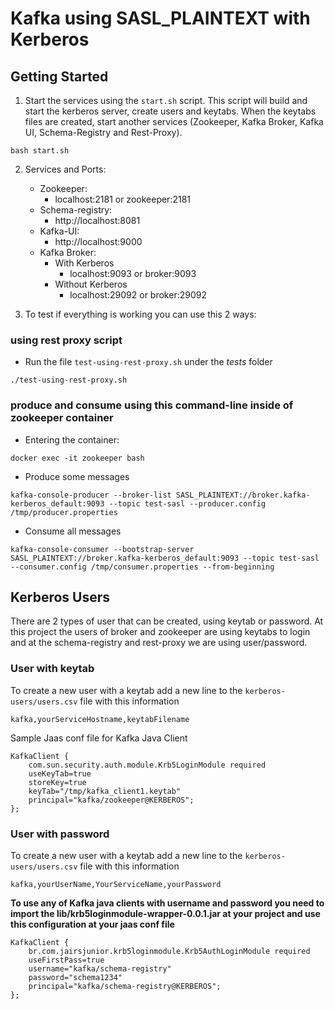 # Kafka using SASL_PLAINTEXT with Kerberos

## Getting Started

1. Start the services using the `start.sh` script. This script will build and start the kerberos server, create users and keytabs. When the keytabs files are created, start another services (Zookeeper, Kafka Broker, Kafka UI, Schema-Registry and Rest-Proxy).
```
bash start.sh
```

2. Services and Ports:
    - Zookeeper: 
        - localhost:2181 or zookeeper:2181
    - Schema-registry:
        - http://localhost:8081
    - Kafka-UI:
        - http://localhost:9000
    - Kafka Broker:
        * With Kerberos
            - localhost:9093 or broker:9093
        * Without Kerberos
            - localhost:29092 or broker:29092

5. To test if everything is working you can use this 2 ways: 

### using rest proxy script
* Run the file `test-using-rest-proxy.sh` under the *tests* folder
```
./test-using-rest-proxy.sh
```

### produce and consume using this command-line inside of zookeeper container
- Entering the container:
```
docker exec -it zookeeper bash
```
- Produce some messages
```
kafka-console-producer --broker-list SASL_PLAINTEXT://broker.kafka-kerberos_default:9093 --topic test-sasl --producer.config /tmp/producer.properties
```
- Consume all messages
```
kafka-console-consumer --bootstrap-server SASL_PLAINTEXT://broker.kafka-kerberos_default:9093 --topic test-sasl --consumer.config /tmp/consumer.properties --from-beginning
```

## Kerberos Users

There are 2 types of user that can be created, using keytab or password. At this project the users of broker and zookeeper are using keytabs to login and at the schema-registry and rest-proxy we are using user/password.

### User with keytab

To create a new user with a keytab add a new line to the `kerberos-users/users.csv` file with this information

```
kafka,yourServiceHostname,keytabFilename
```

Sample Jaas conf file for Kafka Java Client

```
KafkaClient {
    com.sun.security.auth.module.Krb5LoginModule required
    useKeyTab=true
    storeKey=true
    keyTab="/tmp/kafka_client1.keytab"
    principal="kafka/zookeeper@KERBEROS";
};
```

### User with password

To create a new user with a keytab add a new line to the `kerberos-users/users.csv` file with this information

```
kafka,yourUserName,YourServiceName,yourPassword
```

**To use any of Kafka java clients with username and password you need to import the lib/krb5loginmodule-wrapper-0.0.1.jar at your project and use this configuration at your jaas conf file**

```
KafkaClient {
    br.com.jairsjunior.krb5loginmodule.Krb5AuthLoginModule required
    useFirstPass=true
    username="kafka/schema-registry"
    password="schema1234"
    principal="kafka/schema-registry@KERBEROS";
};
```